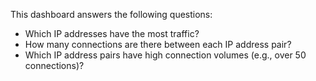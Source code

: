This dashboard answers the following questions:

- Which IP addresses have the most traffic?
- How many connections are there between each IP address pair?
- Which IP address pairs have high connection volumes (e.g., over 50 connections)?
